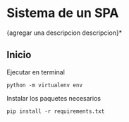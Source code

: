# Sistema de un SPA

{agregar una descripcion descripcion}\*

## Inicio

Ejecutar en terminal

```
python -m virtualenv env
```

Instalar los paquetes necesarios

```
pip install -r requirements.txt
```
